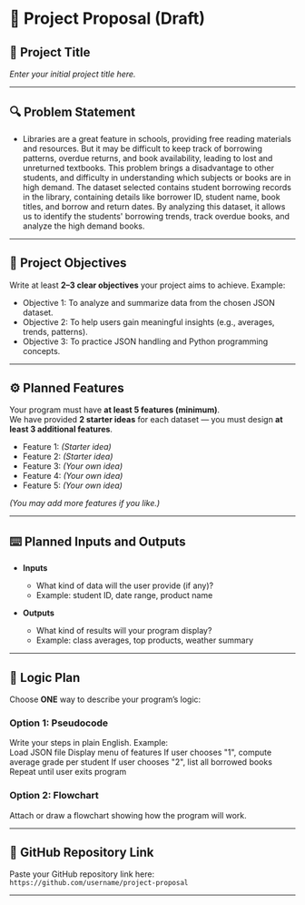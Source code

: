 # 📌 Project Proposal (Draft)

## 📝 Project Title  
*Enter your initial project title here.*  

---

## 🔍 Problem Statement   
- Libraries are a great feature in schools, providing free reading materials and resources. But it may be difficult to keep track of borrowing patterns, overdue returns,
and book availability, leading to lost and unreturned textbooks. This problem brings a disadvantage to other students, and difficulty in understanding which subjects or
books are in high demand. The dataset selected contains student borrowing records in the library, containing details like borrower ID, student name, book titles, and borrow
and return dates. By analyzing this dataset, it allows us to identify the students' borrowing trends, track overdue books, and analyze the high demand books. 

---

## 🎯 Project Objectives  
Write at least **2–3 clear objectives** your project aims to achieve. Example:  
- Objective 1: To analyze and summarize data from the chosen JSON dataset.  
- Objective 2: To help users gain meaningful insights (e.g., averages, trends, patterns).  
- Objective 3: To practice JSON handling and Python programming concepts.  

---

## ⚙️ Planned Features  
Your program must have **at least 5 features (minimum)**.  
We have provided **2 starter ideas** for each dataset — you must design **at least 3 additional features**.  

- Feature 1: *(Starter idea)*  
- Feature 2: *(Starter idea)*  
- Feature 3: *(Your own idea)*  
- Feature 4: *(Your own idea)*  
- Feature 5: *(Your own idea)*  

*(You may add more features if you like.)*  

---

## ⌨️ Planned Inputs and Outputs  

- **Inputs**  
  - What kind of data will the user provide (if any)?  
  - Example: student ID, date range, product name  

- **Outputs**  
  - What kind of results will your program display?  
  - Example: class averages, top products, weather summary  

---

## 🧠 Logic Plan  
Choose **ONE** way to describe your program’s logic:  

### Option 1: Pseudocode  
Write your steps in plain English. Example:  
Load JSON file
Display menu of features
If user chooses "1", compute average grade per student
If user chooses "2", list all borrowed books
Repeat until user exits program


### Option 2: Flowchart  
Attach or draw a flowchart showing how the program will work.  

---

## 📂 GitHub Repository Link  
Paste your GitHub repository link here:  
`https://github.com/username/project-proposal`  

---
